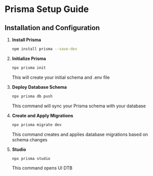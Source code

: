 # Prisma Setup Guide

## Installation and Configuration

1. **Install Prisma**
   ```bash
   npm install prisma --save-dev
   ```

2. **Initialize Prisma**
   ```bash
   npx prisma init
   ```
   This will create your initial schema and .env file

3. **Deploy Database Schema**
   ```bash
   npx prisma db push
   ```
   This command will sync your Prisma schema with your database
   
5. **Create and Apply Migrations**
   ```bash
   npx prisma migrate dev
   ```
   This command creates and applies database migrations based on schema changes
4. **Studio**
   ```bash
   npx prisma studio
   ```
   This command opens UI DTB